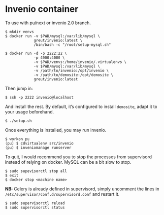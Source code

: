 # Invenio container

To use with pu/next or invenio 2.0 branch.

    $ mkdir venvs
    $ docker run -v $PWD/mysql:/var/lib/mysql \
                 greut/invenio:latest \
                 /bin/bash -c "/root/setup-mysql.sh"

    $ docker run -d -p 2222:22 \
                 -p 4000:4000 \
                 -v $PWD/venvs:/home/invenio/.virtualenvs \
                 -v $PWD/mysql:/var/lib/mysql \
                 -v /path/to/invenio:/opt/invenio \
                 -v /path/to/demosite:/opt/demosite \
                 greut/invenio:latest

Then jump in:

    $ ssh -p 2222 invenio@localhost

And install the rest. By default, it’s configured to install `demosite`, adapt
it to your usage beforehand.

    $ ./setup.sh

Once everything is installed, you may run invenio.

    $ workon pu
    (pu) $ cdvirtualenv src/invenio
    (pu) $ inveniomanage runserver

To quit, I would recommend you to stop the processes from supervisord instead
of relying on docker. MySQL can be a bit slow to stop.

    $ sudo supevisorctl stop all
    $ exit
    $ docker stop <machine name>

**NB:** Celery is already defined in supervisord, simply uncomment the lines in
`/etc/supervisor/conf.d/supervisord.conf` and restart it.

    $ sudo supervisorctl reload
    $ sudo supervisorctl status
